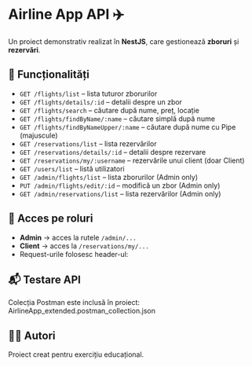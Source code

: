 # Airline App API ✈️

Un proiect demonstrativ realizat în **NestJS**, care gestionează **zboruri** și **rezervări**.

## 📂 Funcționalități
- `GET /flights/list` – lista tuturor zborurilor
- `GET /flights/details/:id` – detalii despre un zbor
- `GET /flights/search` – căutare după nume, preț, locație
- `GET /flights/findByName/:name` – căutare simplă după nume
- `GET /flights/findByNameUpper/:name` – căutare după nume cu Pipe (majuscule)
- `GET /reservations/list` – lista rezervărilor
- `GET /reservations/details/:id` – detalii despre rezervare
- `GET /reservations/my/:username` – rezervările unui client (doar Client)
- `GET /users/list` – listă utilizatori
- `GET /admin/flights/list` – lista zborurilor (Admin only)
- `PUT /admin/flights/edit/:id` – modifică un zbor (Admin only)
- `GET /admin/reservations/list` – lista rezervărilor (Admin only)

## 🔑 Acces pe roluri
- **Admin** → acces la rutele `/admin/...`
- **Client** → acces la `/reservations/my/...`
- Request-urile folosesc header-ul:  

## 📬 Testare API
Colecția Postman este inclusă în proiect:
AirlineApp_extended.postman_collection.json

## 👨‍💻 Autori
Proiect creat pentru exercițiu educațional.